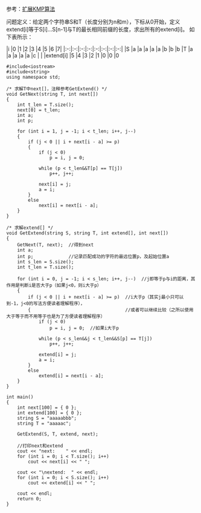 参考：[扩展KMP算法](https://segmentfault.com/a/1190000008663857)

问题定义：给定两个字符串S和T（长度分别为n和m），下标从0开始，定义extend[i]等于S[i]...S[n-1]与T的最长相同前缀的长度，求出所有的extend[i]。
如下表所示：

|i			|0	|1	|2	|3	|4	|5	|6	|7|
|:-:|:-:|:-:|:-:|:-:|:-:|:-:|:-:|
|S			|a	|a	|a	|a	|a	|b	|b	|b
|T			|a	|a	|a	|a	|a	|c	|	|
|extend[i]	|5	|4	|3	|2	|1	|0	|0	|0


```
#include<iostream>
#include<string>
using namespace std;

/* 求解T中next[]，注释参考GetExtend() */
void GetNext(string T, int next[])
{
    int t_len = T.size();
    next[0] = t_len;
    int a;
    int p;

    for (int i = 1, j = -1; i < t_len; i++, j--)
    {
        if (j < 0 || i + next[i - a] >= p)
        {
            if (j < 0)
                p = i, j = 0;

            while (p < t_len&&T[p] == T[j])
                p++, j++;

            next[i] = j;
            a = i;
        }
        else
            next[i] = next[i - a];
    }
}

/* 求解extend[] */
void GetExtend(string S, string T, int extend[], int next[])
{
    GetNext(T, next);  //得到next
    int a;             
    int p;             //记录匹配成功的字符的最远位置p，及起始位置a
    int s_len = S.size();
    int t_len = T.size();

    for (int i = 0, j = -1; i < s_len; i++, j--)  //j即等于p与i的距离，其作用是判断i是否大于p（如果j<0，则i大于p）
    {
        if (j < 0 || i + next[i - a] >= p)  //i大于p（其实j最小只可以到-1，j<0的写法方便读者理解程序），
        {                                   //或者可以继续比较（之所以使用大于等于而不用等于也是为了方便读者理解程序）
            if (j < 0)
                p = i, j = 0;  //如果i大于p

            while (p < s_len&&j < t_len&&S[p] == T[j])
                p++, j++;

            extend[i] = j;
            a = i;
        }
        else
            extend[i] = next[i - a];
    }
}

int main()
{
    int next[100] = { 0 };
    int extend[100] = { 0 };
    string S = "aaaaabbb";
    string T = "aaaaac";

    GetExtend(S, T, extend, next);

    //打印next和extend
    cout << "next:    " << endl;
    for (int i = 0; i < T.size(); i++)
        cout << next[i] << " ";

    cout << "\nextend:  " << endl;
    for (int i = 0; i < S.size(); i++)
        cout << extend[i] << " ";

    cout << endl;
    return 0;
}	
```